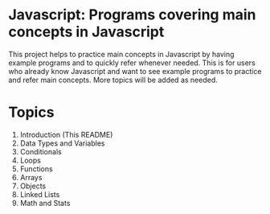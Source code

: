 # Javascript: Programs covering main concepts in Javascript
This project helps to practice main concepts in Javascript by having example programs and to quickly refer whenever needed.  This is for users who already know Javascript and want to see example programs to practice and refer main concepts.  More topics will be added as needed.


# Topics

1) Introduction (This README)
2) Data Types and Variables
3) Conditionals
4) Loops
5) Functions
6) Arrays
7) Objects
8) Linked Lists
9) Math and Stats


<br>
<br>
<br>

